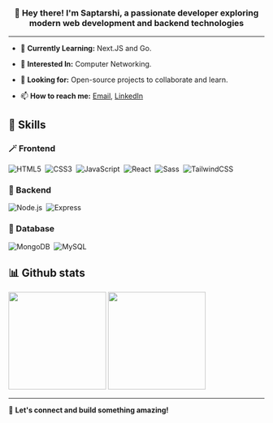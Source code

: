 <h3 align="center">
👋 Hey there! I'm <strong>Saptarshi</strong>, a passionate developer exploring modern web development and backend technologies
</h3>

---

<!-- <img align="right" alt="GIF" src="./assets/cat.gif" width="250px"/> -->

- 🔭 **Currently Learning:** Next.JS and Go.

- 🌱 **Interested In:** Computer Networking.

- 👯 **Looking for:** Open-source projects to collaborate and learn.

- 📫 **How to reach me:** [Email](mailto:saptarshimula3@gmail.com), [LinkedIn](https://www.linkedin.com/in/toya-aoi)

## 🔧 Skills

### 🪄 Frontend
  
![HTML5](https://img.shields.io/badge/-HTML5-E34F26?style=for-the-badge&logo=html5&logoColor=white)&nbsp;
![CSS3](https://img.shields.io/badge/-CSS3-1572B6?style=for-the-badge&logo=css3)&nbsp;
![JavaScript](https://img.shields.io/badge/Javascript-F7DF1E.svg?style=for-the-badge&logo=javascript&logoColor=black)&nbsp;
![React](https://img.shields.io/badge/-React-%23404d59?style=for-the-badge&logo=react)&nbsp;
![Sass](https://img.shields.io/badge/-Sass-CC6699?style=for-the-badge&logo=sass&logoColor=white)&nbsp;
![TailwindCSS](https://img.shields.io/badge/-Tailwind_CSS-38B2AC?style=for-the-badge&logo=tailwind-css&logoColor=white)&nbsp;

### 🧩 Backend

![Node.js](https://img.shields.io/badge/node.js-339933.svg?style=for-the-badge&logo=nodedotjs&logoColor=white)&nbsp;
![Express](https://img.shields.io/badge/express-000000.svg?style=for-the-badge&logo=express&logoColor=white)&nbsp;

### 💽 Database

![MongoDB](https://img.shields.io/badge/-MongoDB-47A248?style=for-the-badge&logo=mongodb&logoColor=white)&nbsp;
![MySQL](https://img.shields.io/badge/-MySQL-00000F?style=for-the-badge&logo=mysql)&nbsp;

## 📊 Github stats

<!-- Bassed on: https://github.com/toyaAoi/github-readme-stats -->
  <img src="https://github-readme-stats.vercel.app/api?username=toyaAoi&theme=dark&hide_border=true&include_all_commits=true&count_private=true" height="192px"/>
  <img src="https://github-readme-stats.vercel.app/api/top-langs/?username=toyaAoi&theme=dark&hide_border=true&include_all_commits=true&count_private=true&layout=compact" height="192px"/>

---

🌟 **Let's connect and build something amazing!**
